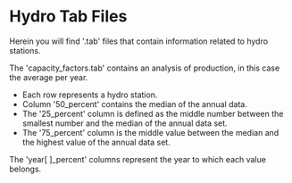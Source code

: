 # Hydro Tab Files

Herein you will find '.tab' files that contain information related to hydro stations.


The  'capacity_factors.tab' contains an analysis of production, in this case the average per year.

  - Each row represents a hydro station.
  - Column '50_percent' contains the median of the annual data.
  - The '25_percent' column is defined as the middle number between the smallest number and the median of the annual data set.
  - The '75_percent' column is the middle value between the median and the highest value of the annual data set.


The 'year[ ]\_percent' columns represent the year to which each value belongs.
